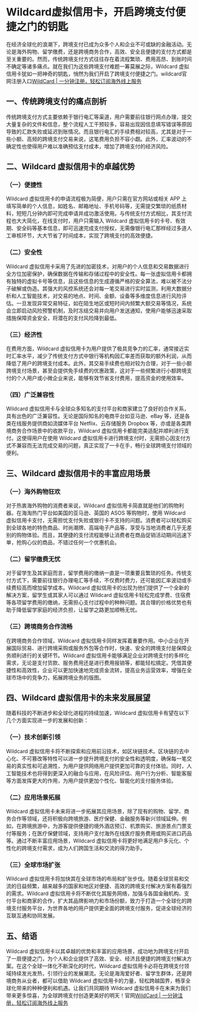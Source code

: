 # Wildcard虚拟信用卡，开启跨境支付便捷之门的钥匙

在经济全球化的浪潮下，跨境支付已成为众多个人和企业不可或缺的金融活动。无论是海外购物、留学缴费，还是跨境商务合作，高效、安全且便捷的支付方式都是至关重要的。然而，传统跨境支付方式往往存在着流程繁琐、费用高昂、到账时间不确定等诸多痛点。就在我们为这些跨境支付难题一筹莫展之际，Wildcard 虚拟信用卡犹如一把神奇的钥匙，悄然为我们开启了跨境支付便捷之门。wildcard官网注册入口[WildCard | 一分钟注册，轻松订阅海外线上服务](https://yeka.ai/i/CEO)

## 一、传统跨境支付的痛点剖析

传统跨境支付方式主要依赖于银行电汇等渠道，用户需要前往银行网点办理，提交大量复杂的文件和信息，整个流程人工干预较多，容易出现因信息填写错误等原因导致的汇款失败或延迟到账情况。而且银行电汇的手续费相对较高，尤其是对于一些小额、高频的跨境支付交易来说，这笔费用负担不容小觑。此外，汇率波动的不确定性也使得用户难以准确预估支付成本，增加了跨境支付的经济风险。

## 二、Wildcard 虚拟信用卡的卓越优势

### （一）便捷性

Wildcard 虚拟信用卡的申请流程极为简便，用户只需在官方网站或相关 APP 上填写简单的个人信息，如姓名、邮箱地址、手机号码等，无需提交繁琐的纸质材料，短短几分钟内即可完成申请并成功激活使用。与传统支付方式相比，其支付流程也大大简化，在线支付时，用户只需输入 Wildcard 虚拟信用卡的卡号、有效期、安全码等基本信息，即可迅速完成支付授权，无需像银行电汇那样经过多道人工审核环节，大大节省了时间成本，实现了跨境支付的高效便捷。

### （二）安全性

Wildcard 虚拟信用卡采用了先进的加密技术，对用户的个人信息和交易数据进行全方位加密保护，确保数据在传输和存储过程中的安全性。每一张虚拟信用卡都拥有独特的虚拟卡号等信息，且这些信息的生成遵循严格的安全算法，难以被不法分子破解或伪造。其强大的风控系统还会对每一笔交易进行实时监测，利用大数据分析和人工智能技术，对交易的地点、时间、金额、设备等多维度信息进行风险评估。一旦发现异常交易特征，如在陌生地区或短时间内频繁大额交易等情况，系统会立即启动风险预警机制，及时冻结交易并向用户发送通知，使用户能够迅速采取措施保障资金安全，将潜在的支付风险降到最低。

### （三）经济性

在费用方面，Wildcard 虚拟信用卡为用户提供了极具竞争力的汇率，通常接近实时汇率水平，减少了传统支付方式中银行等机构因汇率差而获取的额外利润，从而降低了用户的跨境支付成本。此外，其交易手续费也相对较为合理，对于一些小额跨境支付场景，甚至会提供免手续费的优惠政策，这对于一些频繁进行小额跨境支付的个人用户或小微企业来说，能够有效节省支付费用，提高资金的使用效率。

### （四）广泛兼容性

Wildcard 虚拟信用卡与全球众多知名的支付平台和商家建立了良好的合作关系，具有出色的广泛兼容性。无论是国际知名的电商平台如亚马逊、eBay 等，还是各类在线服务提供商如流媒体平台 Netflix、云存储服务 Dropbox 等，亦或是各类跨境商务合作场景中的收款平台，Wildcard 虚拟信用卡都能完美适配并顺利进行支付。这使得用户在使用 Wildcard 虚拟信用卡进行跨境支付时，无需担心因支付方式不兼容而无法完成交易的问题，真正实现了一卡在手，畅行全球跨境支付领域的便利。

## 三、Wildcard 虚拟信用卡的丰富应用场景

### （一）海外购物狂欢

对于热衷海外购物的消费者来说，Wildcard 虚拟信用卡简直就是他们的购物利器。在海淘热门平台如美国的亚马逊、英国的 ASOS 等购物时，使用 Wildcard 虚拟信用卡支付，无需担忧支付失败或银行卡不支持的问题。消费者可以轻松购买到全球各地的特色商品、时尚潮牌、高端电子产品等，享受与当地消费者几乎无差别的购物体验。而且，其便捷的支付流程能够让消费者在商品促销活动期间迅速下单，抢购心仪的商品，不错过任何一个优惠机会。

### （二）留学缴费无忧

对于留学生及其家庭而言，留学费用的缴纳一直是一项重要且繁琐的任务。传统支付方式下，需要前往银行办理电汇等手续，不仅费时费力，还可能因汇率波动或手续费较高而增加留学成本。Wildcard 虚拟信用卡的出现为他们提供了一个全新的解决方案，留学生或其家人可以通过 Wildcard 虚拟信用卡轻松完成学费、住宿费等各项留学费用的缴纳，无需担心支付过程中的种种问题。其合理的价格优势也有助于降低留学家庭的经济负担，让留学之路更加顺畅无忧。

### （三）跨境商务合作流畅

在跨境商务合作领域，Wildcard 虚拟信用卡同样发挥着重要作用。中小企业在开展国际贸易、进行跨境采购或服务外包等合作时，快速、安全的跨境支付是保障业务顺利进行的关键环节。Wildcard 虚拟信用卡能够满足企业对跨境支付的多样化需求，无论是支付货款、服务费用还是进行费用报销等，都能轻松搞定。凭借其便捷性和高效性，企业可以更加快速地完成资金流转，提高业务运营效率，增强在全球市场中的竞争力，拓展跨境业务的版图。

## 四、Wildcard 虚拟信用卡的未来发展展望

随着科技的不断进步和全球化进程的持续加速，Wildcard 虚拟信用卡有望在以下几个方面实现进一步的发展和创新：

### （一）技术创新引领

Wildcard 虚拟信用卡将不断探索和应用前沿技术，如区块链技术。区块链的去中心化、不可篡改等特性可以进一步提升跨境支付的安全性和透明度，确保每一笔交易的真实性和可追溯性，为用户提供网络用户提供更加可靠的支付体验。同时，人工智能技术也将得到更深入的融合与应用，在风险评估、用户行为分析、智能客服等方面发挥更大的作用，为用户提供更加个性化、智能化的支付服务体验。

### （二）应用场景拓展

Wildcard 虚拟信用卡未来将进一步拓展其应用场景，除了现有的购物、留学、商务合作等领域，还将积极向跨境旅游、医疗保健、金融服务等新兴领域延伸。例如，在跨境旅游中，为游客提供便捷的境外酒店预订、机票购买、旅游景点门票支付等服务；在医疗保健领域，支持用户支付海外在线医疗服务费用或购买进口药品等。通过不断丰富应用场景，Wildcard 虚拟信用卡将更好地满足用户多元化、个性化的跨境支付需求，成为人们跨国生活和交流的得力助手。

### （三）全球市场扩张

Wildcard 虚拟信用卡将加快其在全球市场的布局和扩张步伐。随着全球贸易和交流的日益频繁，越来越多的国家和地区对便捷、高效的跨境支付解决方案有着强烈的需求。Wildcard 虚拟信用卡将不断优化其服务网络，加强与各国金融机构、支付平台和商家的合作，扩大其品牌影响力和市场份额，致力于打造一个全球化的跨境支付服务平台，为世界各地的用户提供更全面的跨境支付服务，促进全球经济的互联互通和协同发展。

## 五、结语

Wildcard 虚拟信用卡以其卓越的优势和丰富的应用场景，成功地为跨境支付开启了一扇便捷之门，为个人和企业提供了高效、安全、经济且便捷的跨境支付解决方案。在这个全球一体化不断深化的时代，Wildcard 虚拟信用卡必将在跨境支付领域持续发光发热，引领行业的发展潮流。无论是海淘爱好者、留学生群体，还是跨境商务从业者，都可以借助 Wildcard 虚拟信用卡的力量，轻松跨越国界，畅享全球化带来的种种便利和机遇。让我们共同期待 Wildcard 虚拟信用卡在未来为我们带来更多惊喜，为全球跨境支付创造更美好的明天！官网[WildCard | 一分钟注册，轻松订阅海外线上服务](https://bewildcard.com/i/CEO)
